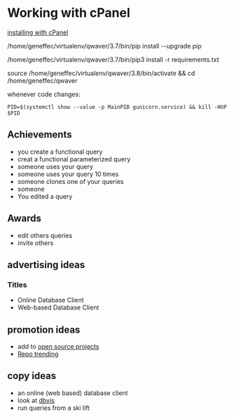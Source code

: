 

# Working with cPanel
[installing with cPanel](https://medium.com/@pyzimos/deploying-django-web-application-using-cpanel-6687b8057439)

/home/geneffec/virtualenv/qwaver/3.7/bin/pip install --upgrade pip

/home/geneffec/virtualenv/qwaver/3.7/bin/pip3 install -r requirements.txt

source /home/geneffec/virtualenv/qwaver/3.8/bin/activate && cd /home/geneffec/qwaver

whenever code changes:

`PID=$(systemctl show --value -p MainPID gunicorn.service) && kill -HUP $PID`

## Achievements
* you create a functional query
* creat a functional parameterized query
* someone uses your query
* someone uses your query 10 times
* someone clones one of your queries
* someone 
* You edited a query

## Awards
* edit others queries
* invite others

## advertising ideas
### Titles
* Online Database Client
* Web-based Database Client

## promotion ideas
* add to [open source projects](https://github.com/wsvincent/awesome-django)
* [Repo trending](https://www.freecodecamp.org/news/how-we-got-a-2-year-old-repo-trending-on-github-in-just-48-hours-12151039d78b/)


## copy ideas
* an online (web based) database client
* look at [dbvis](https://www.dbvis.com/)
* run queries from a ski lift